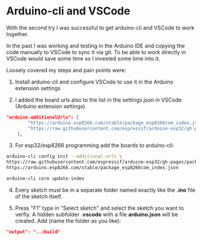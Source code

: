 # Arduino-cli and VSCode

With the second try I was successful to get arduino-cli and VSCode to work together. 

In the past I was working and testing in the Arduino IDE and copying the code manually to VSCode to sync it via git. To be able to work directly in VSCode would save some time so I invested some time into it.

Loosely covered my steps and pain points were:

1. Install arduino-cli and configure VSCode to use it in the Arduino extension settings

2. I added the board urls also to the list in the settings.json in VSCode (Arduino extension settings)

```json
"arduino.additionalUrls": [
        "https://arduino.esp8266.com/stable/package_esp8266com_index.json",
        "https://raw.githubusercontent.com/espressif/arduino-esp32/gh-pages/package_esp32_index.json"
    ],
``` 

3. For esp32/esp8266 programming add the boards to arduino-cli:

```bash
arduino-cli config init --additional-urls \
https://raw.githubusercontent.com/espressif/arduino-esp32/gh-pages/package_esp32_index.json,\
https://arduino.esp8266.com/stable/package_esp8266com_index.json

arduino-cli core update-index
```

4. Every sketch must be in a separate folder named exactly like the __.ino__ file of the sketch itself.

5. Press "F1" type in "Select sketch" and select the sketch you want to verfiy. A hidden subfolder __.vscode__ with a file __arduino.json__ will be created. Add (name the folder as you like):

```json
"output": "../build"
```